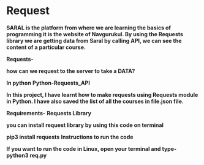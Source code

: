 # Request
**SARAL is the platform from where we are learning the basics of programming it is the website of Navgurukul.
By using the Requests library we are getting data from Saral by calling API, 
we can see the content of a particular course.**

**Requests-**

**how can we request to the server to take a DATA?**

**In python**
**Python-Requests_API**

**In this project, I have learnt how to make requests using Requests module in Python. I have also saved the list of all the courses in file.json file.**


**Requirements-**
**Requests Library**

**you can install request library by using this code on terminal**

**pip3 install requests**
**Instructions to run the code**

**If you want to run the code in Linux, open your terminal and type- python3 req.py**

